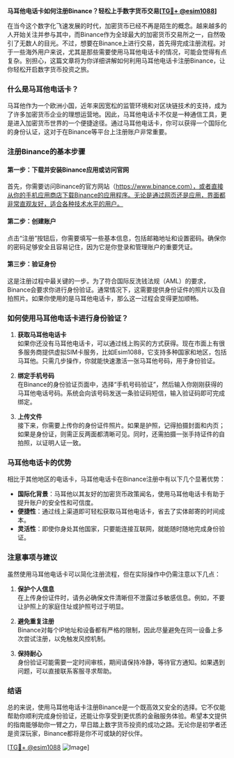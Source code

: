 **马耳他电话卡如何注册Binance？轻松上手数字货币交易[[TG💪+ @esim1088](https://t.me/s/esim1088)]**

在当今这个数字化飞速发展的时代，加密货币已经不再是陌生的概念。越来越多的人开始关注并参与其中，而Binance作为全球最大的加密货币交易所之一，自然吸引了无数人的目光。不过，想要在Binance上进行交易，首先得完成注册流程。对于一些海外用户来说，尤其是那些需要使用马耳他电话卡的情况，可能会觉得有点复杂。别担心，这篇文章将为你详细讲解如何利用马耳他电话卡注册Binance，让你轻松开启数字货币投资之旅。

### 什么是马耳他电话卡？

马耳他作为一个欧洲小国，近年来因宽松的监管环境和对区块链技术的支持，成为了许多加密货币企业的理想运营地。因此，马耳他电话卡不仅是一种通信工具，更是进入加密货币世界的一个便捷途径。通过马耳他电话卡，你可以获得一个国际化的身份认证，这对于在Binance等平台上注册账户非常重要。

### 注册Binance的基本步骤

#### 第一步：下载并安装Binance应用或访问官网

首先，你需要访问Binance的官方网站（https://www.binance.com），或者直接从你的手机应用商店下载Binance的应用程序。无论是通过网页还是应用，界面都非常直观友好，适合各种技术水平的用户。

#### 第二步：创建账户

点击“注册”按钮后，你需要填写一些基本信息，包括邮箱地址和设置密码。确保你的密码足够安全且容易记住，因为它是你登录和管理账户的重要凭证。

#### 第三步：验证身份

这是注册过程中最关键的一步。为了符合国际反洗钱法规（AML）的要求，Binance会要求你进行身份验证。通常情况下，这需要提供身份证件的照片以及自拍照片。如果你使用的是马耳他电话卡，那么这一过程会变得更加顺畅。

### 如何使用马耳他电话卡进行身份验证？

1. **获取马耳他电话卡**  
   如果你还没有马耳他电话卡，可以通过线上购买的方式获得。现在市面上有很多服务商提供虚拟SIM卡服务，比如Esim1088，它支持多种国家和地区，包括马耳他。只需几步操作，你就能快速激活一张马耳他号码，用于身份验证。

2. **绑定手机号码**  
   在Binance的身份验证页面中，选择“手机号码验证”，然后输入你刚刚获得的马耳他电话号码。系统会向该号码发送一条验证码短信，输入验证码即可完成绑定。

3. **上传文件**  
   接下来，你需要上传你的身份证件照片。如果是护照，记得拍摄封面和内页；如果是身份证，则需正反两面都清晰可见。同时，还需拍摄一张手持证件的自拍照，以证明人证一致。

### 马耳他电话卡的优势

相比于其他地区的电话卡，马耳他电话卡在Binance注册中有以下几个显著优势：

- **国际化背景**：马耳他以其友好的加密货币政策闻名，使用马耳他电话卡有助于提升账户的安全性和可信度。
- **便捷性**：通过线上渠道即可轻松获取马耳他电话卡，省去了实体邮寄的时间成本。
- **灵活性**：即使你身处其他国家，只要能连接互联网，就能随时随地完成身份验证。

### 注意事项与建议

虽然使用马耳他电话卡可以简化注册流程，但在实际操作中仍需注意以下几点：

1. **保护个人信息**  
   在上传身份证件时，请务必确保文件清晰但不泄露过多敏感信息。例如，不要让护照上的家庭住址或护照号过于明显。

2. **避免重复注册**  
   Binance对每个IP地址和设备都有严格的限制，因此尽量避免在同一设备上多次尝试注册，以免触发风控机制。

3. **保持耐心**  
   身份验证可能需要一定时间审核，期间请保持冷静，等待官方通知。如果遇到问题，可以直接联系客服寻求帮助。

### 结语

总的来说，使用马耳他电话卡注册Binance是一个既高效又安全的选择。它不仅能帮助你顺利完成身份验证，还能让你享受到更优质的金融服务体验。希望本文提供的指南能够助你一臂之力，早日踏上数字货币投资的成功之路。无论你是初学者还是资深玩家，Binance都将是你不可或缺的好伙伴。

[[TG💪+ @esim1088](https://t.me/s/esim1088) ![Image](https://i.postimg.cc/4NQfJmqS/Snipaste-2025-05-13-00-14-12.png)]